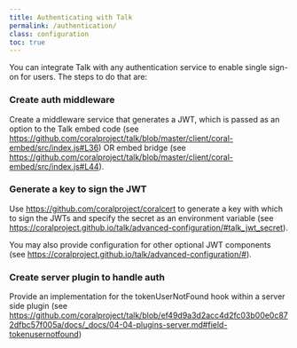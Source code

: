 ```yaml
---
title: Authenticating with Talk
permalink: /authentication/
class: configuration
toc: true
---
```


You can integrate Talk with any authentication service to enable single sign-on for users. The steps to do that are:

### Create auth middleware
Create a middleware service that generates a JWT, which is passed as an option to the Talk embed code (see https://github.com/coralproject/talk/blob/master/client/coral-embed/src/index.js#L36) OR embed bridge (see https://github.com/coralproject/talk/blob/master/client/coral-embed/src/index.js#L44).

### Generate a key to sign the JWT
Use https://github.com/coralproject/coralcert to generate a key with which to sign the JWTs and specify the secret as an environment variable (see https://coralproject.github.io/talk/advanced-configuration/#talk_jwt_secret). 

You may also provide configuration for other optional JWT components (see https://coralproject.github.io/talk/advanced-configuration/#).

### Create server plugin to handle auth
Provide an implementation for the tokenUserNotFound hook within a server side plugin (see https://github.com/coralproject/talk/blob/ef49d9a3d2acc4d2fc03b00e0c872dfbc57f005a/docs/_docs/04-04-plugins-server.md#field-tokenusernotfound) 
